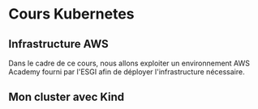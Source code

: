 # Cours Kubernetes

## Infrastructure AWS

Dans le cadre de ce cours, nous allons exploiter un environnement AWS Academy fourni par l'ESGI afin de déployer l'infrastructure nécessaire.

## Mon cluster avec Kind
